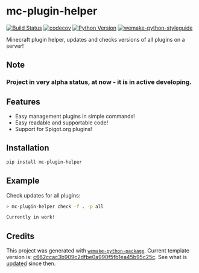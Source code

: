 # mc-plugin-helper

[![Build Status](https://github.com/PerchunPak/mc-plugin-helper/workflows/test/badge.svg?branch=main&event=push)](https://github.com/PerchunPak/mc-plugin-helper/actions?query=workflow%3Atest)
[![codecov](https://codecov.io/gh/PerchunPak/mc-plugin-helper/branch/master/graph/badge.svg)](https://codecov.io/gh/PerchunPak/mc-plugin-helper)
[![Python Version](https://img.shields.io/pypi/pyversions/mc-plugin-helper.svg)](https://pypi.org/project/mc-plugin-helper/)
[![wemake-python-styleguide](https://img.shields.io/badge/style-wemake-000000.svg)](https://github.com/wemake-services/wemake-python-styleguide)

Minecraft plugin helper, updates and checks versions of all plugins on a server!

## Note

### Project in very alpha status, at now - it is in active developing.


## Features

- Easy management plugins in simple commands!
- Easy readable and supportable code!
- Support for Spigot.org plugins!


## Installation

```bash
pip install mc-plugin-helper
```


## Example

Check updates for all plugins:

```bash
> mc-plugin-helper check -f . -p all

Currently in work!
```


## Credits

This project was generated with [`wemake-python-package`](https://github.com/wemake-services/wemake-python-package). Current template version is: [c662ccac3b909c2dfbe0a990f5fb1ea45b95c25c](https://github.com/wemake-services/wemake-python-package/tree/c662ccac3b909c2dfbe0a990f5fb1ea45b95c25c). See what is [updated](https://github.com/wemake-services/wemake-python-package/compare/c662ccac3b909c2dfbe0a990f5fb1ea45b95c25c...master) since then.
